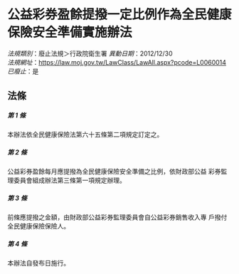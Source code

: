 # 公益彩券盈餘提撥一定比例作為全民健康保險安全準備實施辦法

*法規類別*：廢止法規＞行政院衛生署
*異動日期*：2012/12/30  
*法規網址*：https://law.moj.gov.tw/LawClass/LawAll.aspx?pcode=L0060014
*已廢止*：是


## 法條
##### 第 1 條
本辦法依全民健康保險法第六十五條第二項規定訂定之。

##### 第 2 條
公益彩券盈餘每月應提撥為全民健康保險安全準備之比例，依財政部公益
彩券監理委員會組成辦法第三條第一項規定辦理。

##### 第 3 條
前條應提撥之金額，由財政部公益彩券監理委員會自公益彩券銷售收入專
戶撥付全民健康保險保險人。

##### 第 4 條
本辦法自發布日施行。


